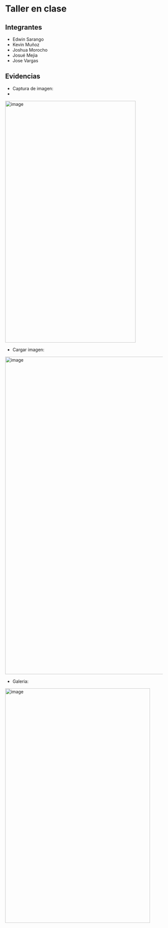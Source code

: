 # Taller en clase

## Integrantes
- Edwin Sarango
- Kevin Muñoz
- Joshua Morocho
- Josué Mejia
- Jose Vargas

## Evidencias

- Captura de imagen:
- 
<img width="417" height="771" alt="image" src="https://github.com/user-attachments/assets/65b9ca28-e3af-4e6d-9ae3-1f37bfe3708c" />

- Cargar imagen:

<img width="983" height="1013" alt="image" src="https://github.com/user-attachments/assets/7e68d60b-9d8a-476b-b99d-4e7cf496b711" />

- Galeria:
<img width="463" height="748" alt="image" src="https://github.com/user-attachments/assets/55de1a07-0681-4e7e-b0fa-7750f227be8c" />

